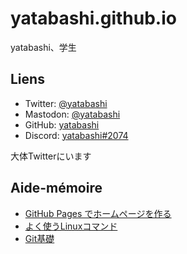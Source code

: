 # yatabashi.github.io
yatabashi、学生

## Liens
* Twitter: [@yatabashi](https://twitter.com/yatabashi)
* Mastodon: [@yatabashi](https://fedibird.com/@yatabashi)
* GitHub: [yatabashi](https://github.com/yatabashi)
* Discord: [yatabashi#2074]()

大体Twitterにいます

## Aide-mémoire
* [GitHub Pages でホームページを作る](./how-to-create-the-homepage.html)
* [よく使うLinuxコマンド](./frequently-used-linux-commands.md)
* [Git基礎](./fundamentals-of-git.md)
